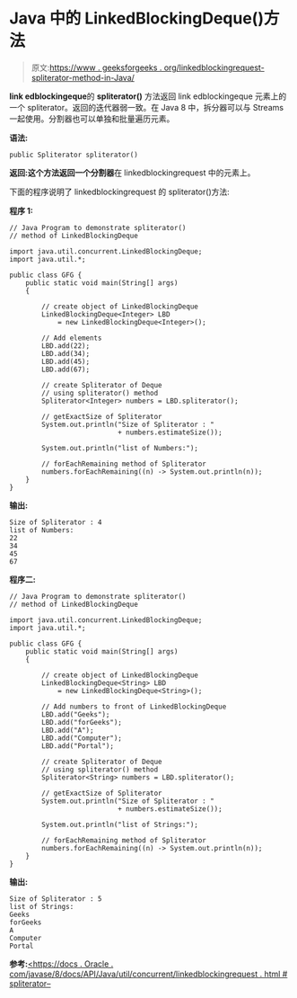 # Java 中的 LinkedBlockingDeque()方法

> 原文:[https://www . geeksforgeeks . org/linkedblockingrequest-spliterator-method-in-Java/](https://www.geeksforgeeks.org/linkedblockingdeque-spliterator-method-in-java/)

**link edblockingeque**的 **spliterator()** 方法返回 link edblockingeque 元素上的一个 spliterator。返回的迭代器弱一致。在 Java 8 中，拆分器可以与 Streams 一起使用。分割器也可以单独和批量遍历元素。

**语法:**

```
public Spliterator spliterator()
```

**返回:**这个方法返回一个**分割器**在 linkedblockingrequest 中的元素上。

下面的程序说明了 linkedblockingrequest 的 spliterator()方法:

**程序 1:**

```
// Java Program to demonstrate spliterator()
// method of LinkedBlockingDeque

import java.util.concurrent.LinkedBlockingDeque;
import java.util.*;

public class GFG {
    public static void main(String[] args)
    {

        // create object of LinkedBlockingDeque
        LinkedBlockingDeque<Integer> LBD
            = new LinkedBlockingDeque<Integer>();

        // Add elements
        LBD.add(22);
        LBD.add(34);
        LBD.add(45);
        LBD.add(67);

        // create Spliterator of Deque
        // using spliterator() method
        Spliterator<Integer> numbers = LBD.spliterator();

        // getExactSize of Spliterator
        System.out.println("Size of Spliterator : "
                           + numbers.estimateSize());

        System.out.println("list of Numbers:");

        // forEachRemaining method of Spliterator
        numbers.forEachRemaining((n) -> System.out.println(n));
    }
}
```

**输出:**

```
Size of Spliterator : 4
list of Numbers:
22
34
45
67

```

**程序二:**

```
// Java Program to demonstrate spliterator()
// method of LinkedBlockingDeque

import java.util.concurrent.LinkedBlockingDeque;
import java.util.*;

public class GFG {
    public static void main(String[] args)
    {

        // create object of LinkedBlockingDeque
        LinkedBlockingDeque<String> LBD
            = new LinkedBlockingDeque<String>();

        // Add numbers to front of LinkedBlockingDeque
        LBD.add("Geeks");
        LBD.add("forGeeks");
        LBD.add("A");
        LBD.add("Computer");
        LBD.add("Portal");

        // create Spliterator of Deque
        // using spliterator() method
        Spliterator<String> numbers = LBD.spliterator();

        // getExactSize of Spliterator
        System.out.println("Size of Spliterator : "
                           + numbers.estimateSize());

        System.out.println("list of Strings:");

        // forEachRemaining method of Spliterator
        numbers.forEachRemaining((n) -> System.out.println(n));
    }
}
```

**输出:**

```
Size of Spliterator : 5
list of Strings:
Geeks
forGeeks
A
Computer
Portal

```

**参考:**[<https://docs . Oracle . com/javase/8/docs/API/Java/util/concurrent/linkedblockingrequest . html # spliterator–](https://docs.oracle.com/javase/8/docs/api/java/util/concurrent/LinkedBlockingDeque.html#spliterator--)